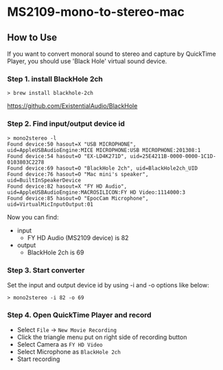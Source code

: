 # MS2109-mono-to-stereo-mac

## How to Use

If you want to convert monoral sound to stereo and capture by QuickTime Player, you should use 'Black Hole' virtual sound device.

### Step 1. install BlackHole 2ch

```
> brew install blackhole-2ch
```

https://github.com/ExistentialAudio/BlackHole

### Step 2. Find input/output device id 

```
> mono2stereo -l
Found device:50 hasout=X "USB MICROPHONE", uid=AppleUSBAudioEngine:MICE MICROPHONE:USB MICROPHONE:201308:1
Found device:54 hasout=O "EX-LD4K271D", uid=25E4211B-0000-0000-1C1D-0103803C2278
Found device:69 hasout=O "BlackHole 2ch", uid=BlackHole2ch_UID
Found device:76 hasout=O "Mac mini's speaker", uid=BuiltInSpeakerDevice
Found device:82 hasout=X "FY HD Audio", uid=AppleUSBAudioEngine:MACROSILICON:FY HD Video:1114000:3
Found device:85 hasout=O "EpocCam Microphone", uid=VirtualMicInputOutput:01
```

Now you can find:

* input
    * FY HD Audio (MS2109 device) is 82
* output
    * BlackHole 2ch is 69

### Step 3. Start converter

Set the input and output device id by using -i and -o options like below:

```
> mono2stereo -i 82 -o 69
```

### Step 4. Open QuickTime Player and record

* Select `File` -> `New Movie Recording`
* Click the triangle menu put on right side of recording button
* Select Camera as `FY HD Video`
* Select Microphone as `BlackHole 2ch`
* Start recording
